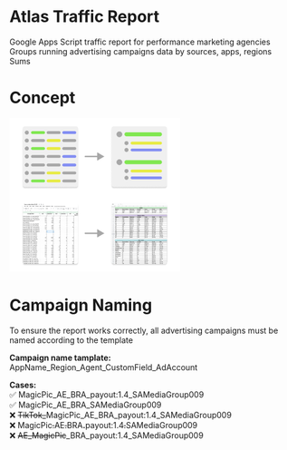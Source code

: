 # Atlas Traffic Report
Google Apps Script traffic report for performance marketing agencies<br>
Groups running advertising campaigns data by sources, apps, regions<br>
Sums 

# Concept
<img src="./readme-slides/concept_description.png" style="width: 60%;"> 

# Campaign Naming
To ensure the report works correctly, all advertising campaigns must be named according to the template

<b>Campaign name tamplate:</b>
AppName_Region_Agent_CustomField_AdAccount

<b>Cases:</b>
<br>
✅ MagicPic_AE_BRA_payout:1.4_SAMediaGroup009 <br>
✅ MagicPic_AE_BRA_SAMediaGroup009 <br>
❌ <strike>TikTok_</strike>MagicPic_AE_BRA_payout:1.4_SAMediaGroup009 <br>
❌ MagicPic<strike>.</strike>AE<strike>.</strike>BRA<b>.</b>payout:1.4<strike>.</strike>SAMediaGroup009 <br>
❌ <strike>AE_MagicPic</strike>_BRA_payout:1.4_SAMediaGroup009 <br>
